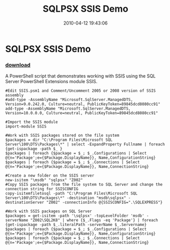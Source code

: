 ﻿---
pid:            1769
parent:         0
children:       
poster:         Chad Miller
title:          SQLPSX SSIS Demo
date:           2010-04-12 19:43:06
description:    A PowerShell script that demonstrates working with SSIS using the SQL Server PowerShell Extensions module SSIS.
format:         posh
---

# SQLPSX SSIS Demo

### [download](1769.ps1)  

A PowerShell script that demonstrates working with SSIS using the SQL Server PowerShell Extensions module SSIS.

```posh
#Edit SSIS.psm1 and Comment/Uncomment 2005 or 2008 version of SSIS assembly
#add-type -AssemblyName "Microsoft.SqlServer.ManagedDTS, Version=9.0.242.0, Culture=neutral, PublicKeyToken=89845dcd8080cc91"
add-type -AssemblyName "Microsoft.SqlServer.ManagedDTS, Version=10.0.0.0, Culture=neutral, PublicKeyToken=89845dcd8080cc91"

#Import the SSIS module
import-module SSIS

#Work with SSIS packages stored on the file system
$packages = dir "C:\Program Files\Microsoft SQL Server\100\DTS\Packages\*" | select -ExpandProperty Fullname | foreach {get-ispackage -path $_ }
$packages | foreach {$package = $_; $_.Configurations | Select @{n='Package';e={$Package.DisplayName}}, Name,ConfigurationString}
$packages | foreach {$package = $_; $_.Connections | Select @{n='Package';e={$Package.DisplayName}}, Name,ConnectionString}

#Create a new folder on the SSIS server
new-isitem "\msdb" "sqlpsx" "Z002"
#Copy SSIS packages from the file system to SQL Server and change the connection string for SSISCONFIG
copy-isitemfiletosql -path "C:\Program Files\Microsoft SQL Server\100\DTS\Packages\*" -destination "msdb\sqlpsx" -destinationServer "Z002" -connectionInfo @{SSISCONFIG=".\SQLEXPRESS"}

#Work with SSIS packages on SQL Server
$packages = get-isitem -path '\sqlpsx' -topLevelFolder 'msdb' -serverName "Z002\SQL2K8" | where {$_.Flags -eq 'Package'} | foreach {get-ispackage -path $_.literalPath -serverName $_.Servername}
$packages | foreach {$package = $_; $_.Configurations | Select @{n='Package';e={$Package.DisplayName}}, Name,ConfigurationString}
$packages | foreach {$package = $_; $_.Connections | Select @{n='Package';e={$Package.DisplayName}}, Name,ConnectionString}
```

